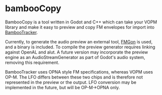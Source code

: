# bambooCopy
BambooCopy is a tool written in Godot and C++ which can take your VOPM library and make it easy to preview and copy FM envelopes for import into [BambooTracker](https://github.com/rerrahkr/BambooTracker).  

Currently, to generate the audio preview an external tool, [FMGon](https://github.com/nobuyukinyuu/fmgon/) is used, and a binary is included.  To compile the preview generator requires linking against OpenAL and alut. A future version may incorporate the preview engine as an AudioStreamGenerator as part of Godot's audio system, removing this requirement.

BambooTracker uses OPNA style FM specifications, whereas VOPM uses OP-M.  The LFO differs between these two chips and is therefore not represented in the preview or the output.  LFO conversion may be implemented in the future, but will be OP-M->OPNA only.
